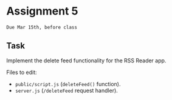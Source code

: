 # Assignment 5
`Due Mar 15th, before class`

## Task
Implement the delete feed functionality for the RSS Reader app.

Files to edit:
- `public/script.js` (`deleteFeed()` function).
- `server.js` (`/deleteFeed` request handler).
